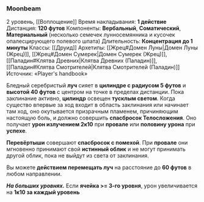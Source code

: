 ### Moonbeam

2 уровень, [[Воплощение]]
Время накладывания: **1 действие**
Дистанция: **120 футов**
Компоненты: **Вербальный**, **Соматический**, **Материальный** (несколько семечек лунносемянника и кусочек опалесцирующего полевого шпата)
Длительность: **Концентрация до 1 минуты**
Классы: [[Друид]]
Архетипы: [[Жрец#Домен Луны|Домен Луны (Жрец)]], [[Жрец#Домен Сумерек|Домен Сумерек (Жрец)]], [[Паладин#Клятва Древних|Клятва Древних (Паладин)]], [[Паладин#Клятва Смотрителей|Клятва Смотрителей (Паладин)]]
Источник: «Player's handbook»

Бледный серебристый **луч** сияет в **цилиндре с радиусом 5 футов** и **высотой 40 футов** с центром на точке в пределах дистанции. Пока заклинание активно, **цилиндр** освещен **тусклым светом**. Когда существо впервые за ход входит в область заклинания или начинает там ход, оно окутывается призрачным пламенем, причиняющим настоящую боль, и должно совершить **спасбросок Телосложения**. Оно получает **урон излучением 2к10** при **провале** или **половину урона** при **успехе**.

**Перевёртыши** совершают **спасбросок с помехой**. При **провале** они мгновенно принимают свой **истинный облик** и не могут принимать другой облик, пока не выйдут из света от заклинания.

Вы можете **действием перемещать луч** на расстояние до **60 футов** в любом направлении.

**_На больших уровнях._** Если **ячейка >= 3-го уровня**, урон увеличивается на **1к10 за каждый уровень**